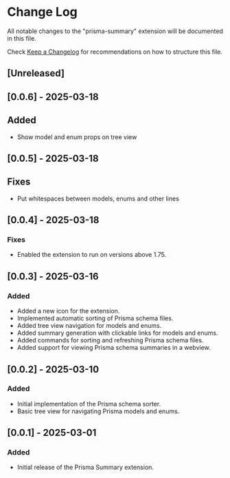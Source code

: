 # Change Log

All notable changes to the "prisma-summary" extension will be documented in this file.

Check [Keep a Changelog](http://keepachangelog.com/) for recommendations on how to structure this file.

## [Unreleased]


## [0.0.6] - 2025-03-18
## Added
- Show model and enum props on tree view

## [0.0.5] - 2025-03-18
## Fixes
- Put whitespaces between models, enums and other lines

## [0.0.4] - 2025-03-18
### Fixes
- Enabled the extension to run on versions above 1.75.

## [0.0.3] - 2025-03-16
### Added
- Added a new icon for the extension.
- Implemented automatic sorting of Prisma schema files.
- Added tree view navigation for models and enums.
- Added summary generation with clickable links for models and enums.
- Added commands for sorting and refreshing Prisma schema files.
- Added support for viewing Prisma schema summaries in a webview.

## [0.0.2] - 2025-03-10
### Added
- Initial implementation of the Prisma schema sorter.
- Basic tree view for navigating Prisma models and enums.

## [0.0.1] - 2025-03-01
### Added
- Initial release of the Prisma Summary extension.